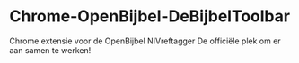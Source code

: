 Chrome-OpenBijbel-DeBijbelToolbar
=================================

Chrome extensie voor de OpenBijbel NIVreftagger
De officiële plek om er aan samen te werken!
